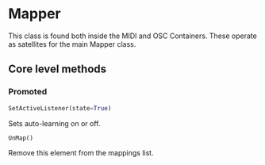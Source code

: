 # Mapper

This class is found both inside the MIDI and OSC Containers. These operate as satellites for the main Mapper class.

## Core level methods

### Promoted

```python
SetActiveListener(state=True)
```
Sets auto-learning on or off.

```python
UnMap()
```
Remove this element from the mappings list.
